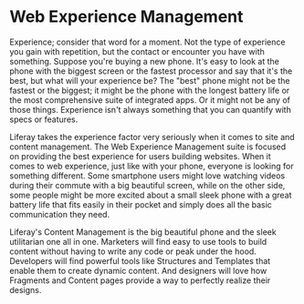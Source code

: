 # Web Experience Management [](id=web-experience-management)

Experience; consider that word for a moment. Not the type of experience you 
gain with repetition, but the contact or encounter you have with something. 
Suppose you're buying a new phone. It's easy to look at the phone with the 
biggest screen or the fastest processor and say that it's the best, but what 
will your experience be? The "best" phone might not be the fastest or the 
biggest; it might be the phone with the longest battery life or the most 
comprehensive suite of integrated apps. Or it might not be any of those things. 
Experience isn't always something that you can quantify with specs or features.

Liferay takes the experience factor very seriously when it comes to site and 
content management. The Web Experience Management suite is focused on providing 
the best experience for users building websites. When it comes to web 
experience, just like with your phone, everyone is looking for something 
different. Some smartphone users might love watching videos during their 
commute with a big beautiful screen, while on the other side, some people might 
be more excited about a small sleek phone with a great battery life that fits 
easily in their pocket and simply does all the basic communication they need.

Liferay's Content Management is the big beautiful phone and the sleek 
utilitarian one all in one. Marketers will find easy to use tools to build 
content without having to write any code or peak under the hood. Developers 
will find powerful tools like Structures and Templates that enable them to 
create dynamic content. And designers will love how Fragments and Content pages 
provide a way to perfectly realize their designs.
